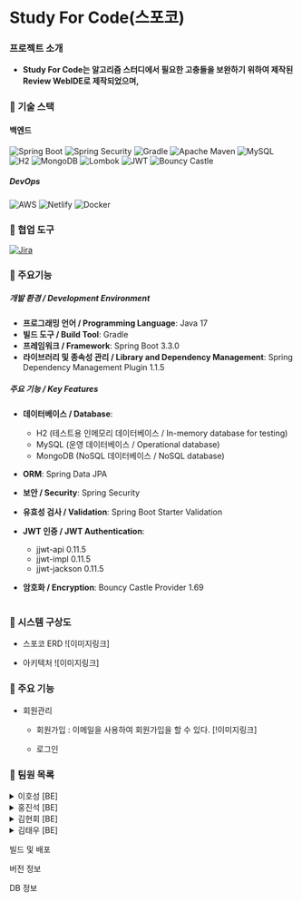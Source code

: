 # Study For Code(스포코)
### 프로젝트 소개
- **Study For Code는 알고리즘 스터디에서 필요한 고충들을 보완하기 위하여 제작된 Review WebIDE로 제작되었으며,**

   
   
   
### 📌 기술 스택

#### 백엔드
![Spring Boot](https://img.shields.io/badge/Spring_Boot-6DB33F?style=for-the-badge&logo=spring-boot&logoColor=white)
![Spring Security](https://img.shields.io/badge/Spring_Security-6DB33F?style=for-the-badge&logo=spring-security&logoColor=white)
![Gradle](https://img.shields.io/badge/Gradle-02303A?style=for-the-badge&logo=gradle&logoColor=white)
![Apache Maven](https://img.shields.io/badge/Apache_Maven-C71A36?style=for-the-badge&logo=apache-maven&logoColor=white)
![MySQL](https://img.shields.io/badge/MySQL-4479A1?style=for-the-badge&logo=mysql&logoColor=white)
![H2](https://img.shields.io/badge/H2-007BFF?style=for-the-badge&logo=h2&logoColor=white)
![MongoDB](https://img.shields.io/badge/MongoDB-47A248?style=for-the-badge&logo=mongodb&logoColor=white)
![Lombok](https://img.shields.io/badge/Lombok-CC2233?style=for-the-badge&logo=lombok&logoColor=white)
![JWT](https://img.shields.io/badge/JWT-000000?style=for-the-badge&logo=json-web-tokens&logoColor=white)
![Bouncy Castle](https://img.shields.io/badge/Bouncy_Castle-6600CC?style=for-the-badge&logo=bouncycastle&logoColor=white)

##### DevOps
![AWS](https://img.shields.io/badge/Amazon_AWS-232F3E?style=for-the-badge&logo=amazon-aws&logoColor=white)
![Netlify](https://img.shields.io/badge/Netlify-00C7B7?style=for-the-badge&logo=netlify&logoColor=white)
![Docker](https://img.shields.io/badge/Docker-2496ED?style=for-the-badge&logo=docker&logoColor=white)

### 📌 협업 도구
[![Jira](https://img.shields.io/badge/Jira-0052CC?style=for-the-badge&logo=jira&logoColor=white)](https://www.atlassian.com/software/jira)




### 📌 주요기능
##### 개발 환경 / Development Environment

- **프로그래밍 언어 / Programming Language**: Java 17
- **빌드 도구 / Build Tool**: Gradle
- **프레임워크 / Framework**: Spring Boot 3.3.0
- **라이브러리 및 종속성 관리 / Library and Dependency Management**: Spring Dependency Management Plugin 1.1.5

##### 주요 기능 / Key Features

- **데이터베이스 / Database**:
  - H2 (테스트용 인메모리 데이터베이스 / In-memory database for testing)
  - MySQL (운영 데이터베이스 / Operational database)
  - MongoDB (NoSQL 데이터베이스 / NoSQL database)

- **ORM**: Spring Data JPA
- **보안 / Security**: Spring Security
- **유효성 검사 / Validation**: Spring Boot Starter Validation

- **JWT 인증 / JWT Authentication**:
  - jjwt-api 0.11.5
  - jjwt-impl 0.11.5
  - jjwt-jackson 0.11.5

- **암호화 / Encryption**: Bouncy Castle Provider 1.69

#


### 📌 시스템 구상도
 - 스포코 ERD
   ![이미지링크]


 - 아키텍처
   ![이미지링크]



### 📌 주요 기능
- 회원관리
  - 회원가입
    : 이메일을 사용하여 회원가입을 할 수 있다.
    [!이미지링크]


  - 로그인





### 📌 팀원 목록

<details>
  <summary> 이호성 [BE]</summary>
  <ul>
    <li>팀장</li>
    <li>Database</li>
    <li>Login API / JWT</li>
    <li>동영상 제작</li>
  </ul>
</details>

<details>
  <summary> 홍진석 [BE]</summary>
  <ul>
    <li>Kurento 코드 포팅/수정</li>
    <li>시그널링 서버 구축</li>
    <li>User API</li>
  </ul>
</details>

<details>
  <summary> 김현회 [BE]</summary>
  <ul>
    <li>Kurento 코드 포팅/수정</li>
    <li>시그널링 서버 구축</li>
    <li>Conference API</li>
  </ul>
</details>

<details>
  <summary> 김태우 [BE]</summary>
  <ul>
    <li> 회원가입 및 로그인 </li>
    <li> Jira Confluence 관리 </li>
  </ul>
</details>


빌드 및 배포



버전 정보



DB 정보




